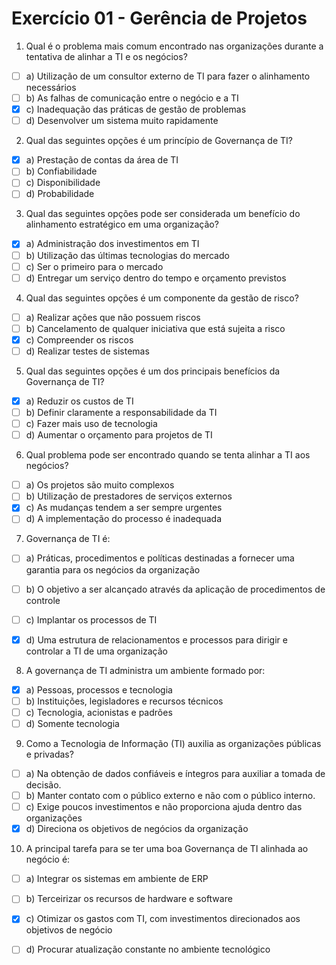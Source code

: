 # Exercício 01 - Gerência de Projetos


1. Qual é o problema mais comum encontrado nas organizações durante a tentativa de alinhar a TI e os negócios?
* [ ] a) Utilização de um consultor externo de TI para fazer o alinhamento necessários
* [ ]  b) As falhas de comunicação entre o negócio e a TI
* [x] c) Inadequação das práticas de gestão de problemas
* [ ] d)  Desenvolver um sistema muito rapidamente

2. Qual das seguintes opções é um princípio de Governança de TI?

* [x]  a) Prestação de contas da área de TI 
* [ ]  b) Confiabilidade
* [ ]  c) Disponibilidade
* [ ]  d) Probabilidade

3. Qual das seguintes opções pode ser considerada um benefício do alinhamento estratégico em uma organização?

* [x]  a) Administração dos investimentos em TI
* [ ]  b) Utilização das últimas tecnologias do mercado
* [ ]  c) Ser o primeiro para o mercado
* [ ] d)  Entregar um serviço dentro do tempo e orçamento
previstos

4. Qual das seguintes opções é um componente da gestão de risco?

* [ ]  a) Realizar ações que não possuem riscos
* [ ]  b) Cancelamento de qualquer iniciativa que está sujeita a
risco
* [x]  c) Compreender os riscos
* [ ]  d) Realizar testes de sistemas

5. Qual das seguintes opções é um dos principais benefícios da Governança de TI?

* [x]  a) Reduzir os custos de TI
* [ ]  b) Definir claramente a responsabilidade da TI
* [ ]  c) Fazer mais uso de tecnologia
* [ ] d) Aumentar o orçamento para projetos de TI

6. Qual problema pode ser encontrado quando se
tenta alinhar a TI aos negócios?

* [ ]  a) Os projetos são muito complexos 
* [ ]  b) Utilização de prestadores de serviços externos
* [x]  c) As mudanças tendem a ser sempre urgentes
* [ ]  d) A implementação do processo é inadequada

7. Governança de TI é:

* [ ]  a) Práticas, procedimentos e políticas destinadas a fornecer uma garantia para os negócios da organização
* [ ] b) O objetivo a ser alcançado através da aplicação de procedimentos de controle
* [ ] c)  Implantar os processos de TI
* [x] d) Uma estrutura de relacionamentos e processos para dirigir e controlar a TI de uma organização


8. A governança de TI administra um ambiente formado por:

* [x]  a) Pessoas, processos e tecnologia
* [ ]  b) Instituições, legisladores e recursos técnicos
* [ ]  c) Tecnologia, acionistas e padrões
* [ ] d)  Somente tecnologia

9. Como a Tecnologia de Informação (TI) auxilia as organizações públicas e privadas?

* [ ]  a) Na obtenção de dados confiáveis e íntegros para auxiliar a tomada de decisão.
* [ ]  b) Manter contato com o público externo e não com o público interno.
* [ ]  c) Exige poucos investimentos e não proporciona ajuda dentro das organizações
* [x] d) Direciona os objetivos de negócios da organização

10. A principal tarefa para se ter uma boa Governança de TI alinhada ao negócio é:

* [ ]  a) Integrar os sistemas em ambiente de ERP
* [ ]  b) Terceirizar os recursos de hardware e software
* [x]  c) Otimizar os gastos com TI, com investimentos direcionados aos objetivos de negócio
* [ ] d)  Procurar atualização constante no ambiente tecnológico


